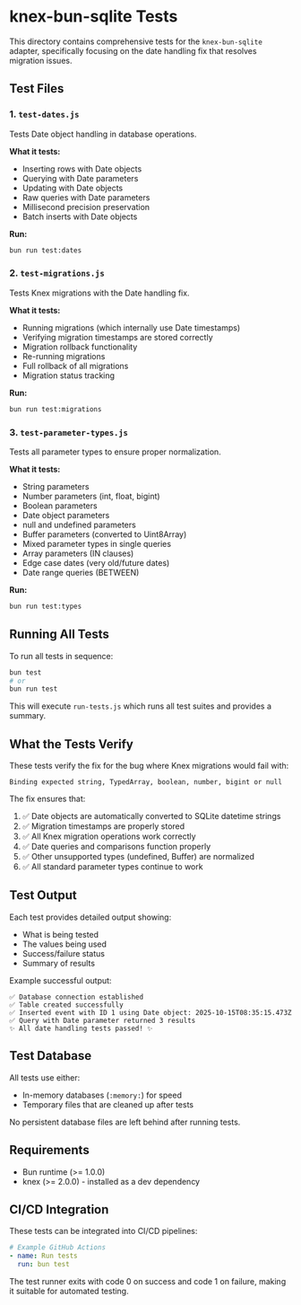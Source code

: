 # knex-bun-sqlite Tests

This directory contains comprehensive tests for the `knex-bun-sqlite` adapter, specifically focusing on the date handling fix that resolves migration issues.

## Test Files

### 1. `test-dates.js`
Tests Date object handling in database operations.

**What it tests:**
- Inserting rows with Date objects
- Querying with Date parameters
- Updating with Date objects
- Raw queries with Date parameters
- Millisecond precision preservation
- Batch inserts with Date objects

**Run:**
```bash
bun run test:dates
```

### 2. `test-migrations.js`
Tests Knex migrations with the Date handling fix.

**What it tests:**
- Running migrations (which internally use Date timestamps)
- Verifying migration timestamps are stored correctly
- Migration rollback functionality
- Re-running migrations
- Full rollback of all migrations
- Migration status tracking

**Run:**
```bash
bun run test:migrations
```

### 3. `test-parameter-types.js`
Tests all parameter types to ensure proper normalization.

**What it tests:**
- String parameters
- Number parameters (int, float, bigint)
- Boolean parameters
- Date object parameters
- null and undefined parameters
- Buffer parameters (converted to Uint8Array)
- Mixed parameter types in single queries
- Array parameters (IN clauses)
- Edge case dates (very old/future dates)
- Date range queries (BETWEEN)

**Run:**
```bash
bun run test:types
```

## Running All Tests

To run all tests in sequence:

```bash
bun test
# or
bun run test
```

This will execute `run-tests.js` which runs all test suites and provides a summary.

## What the Tests Verify

These tests verify the fix for the bug where Knex migrations would fail with:
```
Binding expected string, TypedArray, boolean, number, bigint or null
```

The fix ensures that:
1. ✅ Date objects are automatically converted to SQLite datetime strings
2. ✅ Migration timestamps are properly stored
3. ✅ All Knex migration operations work correctly
4. ✅ Date queries and comparisons function properly
5. ✅ Other unsupported types (undefined, Buffer) are normalized
6. ✅ All standard parameter types continue to work

## Test Output

Each test provides detailed output showing:
- What is being tested
- The values being used
- Success/failure status
- Summary of results

Example successful output:
```
✅ Database connection established
✅ Table created successfully
✅ Inserted event with ID 1 using Date object: 2025-10-15T08:35:15.473Z
✅ Query with Date parameter returned 3 results
✨ All date handling tests passed! ✨
```

## Test Database

All tests use either:
- In-memory databases (`:memory:`) for speed
- Temporary files that are cleaned up after tests

No persistent database files are left behind after running tests.

## Requirements

- Bun runtime (>= 1.0.0)
- knex (>= 2.0.0) - installed as a dev dependency

## CI/CD Integration

These tests can be integrated into CI/CD pipelines:

```yaml
# Example GitHub Actions
- name: Run tests
  run: bun test
```

The test runner exits with code 0 on success and code 1 on failure, making it suitable for automated testing.
